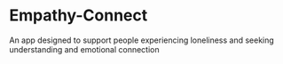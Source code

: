 # Empathy-Connect
An app designed to support people experiencing loneliness and seeking understanding and emotional connection
